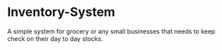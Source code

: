 # Inventory-System
A simple system for grocery or any small businesses that needs to keep check on their day to day stocks. 

